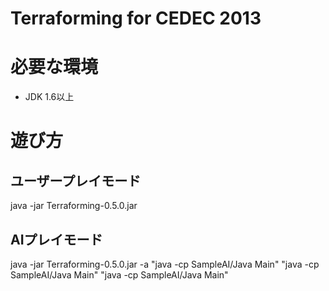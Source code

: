 Terraforming for CEDEC 2013
========================

# 必要な環境
- JDK 1.6以上

# 遊び方
## ユーザープレイモード

  java -jar Terraforming-0.5.0.jar
  
## AIプレイモード

  java -jar Terraforming-0.5.0.jar -a "java -cp SampleAI/Java Main" "java -cp SampleAI/Java Main" "java -cp SampleAI/Java Main"
